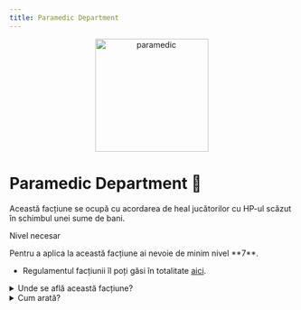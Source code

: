 ```yaml
---
title: Paramedic Department
---
```


<p align="center">
    <img width="200" src="https://i.imgur.com/nkuWqm5.png" alt="paramedic">
</p>

# Paramedic Department 🏥
Această facțiune se ocupă cu acordarea de heal jucătorilor cu HP-ul scăzut în schimbul unei sume de bani.


<div class="warning-container">
    <p class="title">Nivel necesar</p>
    <p class="description">Pentru a aplica la această facțiune ai nevoie de minim nivel **7**.</p>
</div>

- Regulamentul facțiunii îl poți găsi în totalitate [aici](https://ragepanel.b-hood.ro/rules/view/regulament-paramedici "Link regulament Paramedic").


<details class="details custom-block">
    <summary>Unde se află această facțiune?</summary>
    <p>![Locație Paramedic](https://i.imgur.com/5woiMo8.png "Locație Paramedic")</p>
</details>

<details class="details custom-block">
    <summary>Cum arată?</summary>
    <p>![HQ Paramedic](https://i.imgur.com/Zq0euaN.png "HQ Paramedic")</p>
</details>
